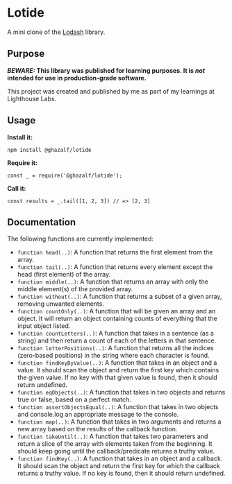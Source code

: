 # Lotide

A mini clone of the [Lodash](https://lodash.com) library.

## Purpose

**_BEWARE:_ This library was published for learning purposes. It is _not_ intended for use in production-grade software.**

This project was created and published by me as part of my learnings at Lighthouse Labs. 

## Usage

**Install it:**

`npm install @ghazalf/lotide`

**Require it:**

`const _ = require('@ghazalf/lotide');`

**Call it:**

`const results = _.tail([1, 2, 3]) // => [2, 3]`

## Documentation

The following functions are currently implemented:

* `function head(..)`: A function that returns the first element from the array.
* `function tail(..)`: A function that returns every element except the head (first element) of the array.
* `function middle(..)`: A function that returns an array with only the middle element(s) of the provided array. 
* `function without(..)`: A function that returns a subset of a given array, removing unwanted elements.
* `function countOnly(..)`: A function that will be given an array and an object. It will return an object containing counts of everything that the input object listed.
* `function countLetters(..)`: A function that takes in a sentence (as a string) and then return a count of each of the letters in that sentence.
* `function letterPositions(..)`: A function that returns all the indices (zero-based positions) in the string where each character is found.
* `function findKeyByValue(..)`: A function that takes in an object and a value. It should scan the object and return the first key which contains the given value. If no key with that given value is found, then it should return undefined.
* `function eqObjects(..)`: A function that takes in two objects and returns true or false, based on a perfect match.
* `function assertObjectsEqual(..)`: A function that takes in two objects and console.log an appropriate message to the console.
* `function map(..)`: A function that takes in two arguments and returns a new array based on the results of the callback function.
* `function takeUntil(..)`: A function that takes two parameters and return a slice of the array with elements taken from the beginning. It should keep going until the callback/predicate returns a truthy value.
* `function findKey(..)`: A function that takes in an object and a callback. It should scan the object and return the first key for which the callback returns a truthy value. If no key is found, then it should return undefined.